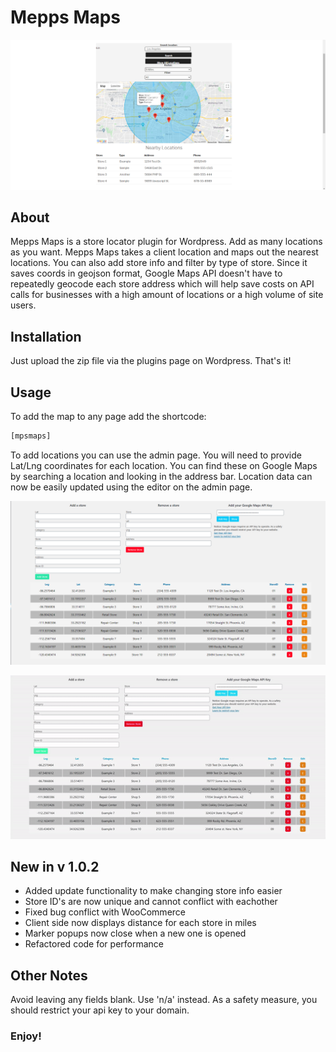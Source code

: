 # Mepps Maps # 

![](png/client.png)

## About 
Mepps Maps is a store locator plugin for Wordpress. Add as many locations as you want. Mepps Maps takes a client location and maps out the nearest locations. 
You can also add store info and filter by type of store. Since it saves coords in geojson format, Google Maps API doesn't have to repeatedly geocode each store address
which will help save costs on API calls for businesses with a high amount of locations or a high volume of site users. 

## Installation 
Just upload the zip file via the plugins page on Wordpress. That's it!

## Usage

To add the map to any page add the shortcode:
```bash
[mpsmaps]
```

To add locations you can use the admin page. You will need to provide Lat/Lng coordinates for each location. 
You can find these on Google Maps by searching a location and looking in the address bar.
Location data can now be easily updated using the editor on the admin page. 

![](png/admin.png)

![](png/admin.gif)

## New in v 1.0.2
- Added update functionality to make changing store info easier
- Store ID's are now unique and cannot conflict with eachother
- Fixed bug conflict with WooCommerce
- Client side now displays distance for each store in miles
- Marker popups now close when a new one is opened
- Refactored code for performance



## Other Notes
Avoid leaving any fields blank. Use 'n/a' instead.
As a safety measure, you should restrict your api key to your domain.



### Enjoy!